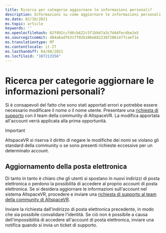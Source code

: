 ```yaml
---
title: Ricerca per categorie aggiornare le informazioni personali?
description: Informazioni su come aggiornare le informazioni personali e l'indirizzo di posta elettronica nell'account AltspaceVR o archiviare un problema di supporto.
ms.date: 02/10/2021
ms.topic: article
keywords: ''
ms.openlocfilehash: 62f892ccfd6cb622c5f1bb67a3c7d4dfecdbe2e5
ms.sourcegitcommit: d84a6adf631ff02b106e682238f2861477caef1e
ms.translationtype: MT
ms.contentlocale: it-IT
ms.lasthandoff: 04/08/2021
ms.locfileid: "107213356"
---
```

# <a name="how-do-i-update-my-personal-information"></a>Ricerca per categorie aggiornare le informazioni personali?

Si è consapevoli del fatto che sono stati apportati errori e potrebbe essere necessario modificare il nome o il nome utente. Presentare una [richiesta di supporto](https://help.altvr.com/hc/requests/new) con il team della community di AltspaceVR. La modifica apportata all'account verrà applicata alla prima opportunità.

> [!IMPORTANT]
> AltspaceVR si riserva il diritto di negare le modifiche dei nomi se violano gli standard della community o se sono presenti richieste eccessive per un determinato account.

## <a name="updating-your-email"></a>Aggiornamento della posta elettronica

Di tanto in tanto è chiaro che gli utenti si spostano in nuovi indirizzi di posta elettronica o perdono la possibilità di accedere al proprio account di posta elettronica. Se si desidera aggiornare le informazioni sull'account nel sistema AltspaceVR, procedere e inviare una [richiesta di supporto al team della community di AltspaceVR](https://help.altvr.com/hc/requests/new). 

Inviare la richiesta dall'indirizzo di posta elettronica precedente, in modo che sia possibile convalidare l'identità. Se ciò non è possibile a causa dell'impossibilità di accedere all'account di posta elettronica, inviare una notifica quando si invia un ticket di supporto.